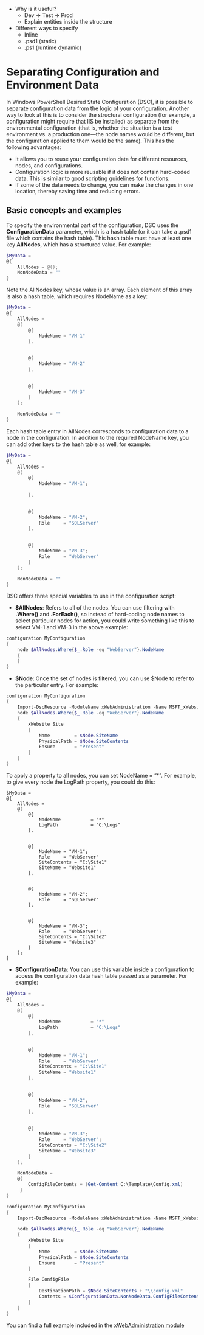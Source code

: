 * Why is it useful?
    - Dev -> Test -> Prod
    - Explain entities inside the structure
* Different ways to specify
    - Inline
    - .psd1 (static)
    - .ps1 (runtime dynamic)

# Separating Configuration and Environment Data

In Windows PowerShell Desired State Configuration (DSC), it is possible to separate configuration data from the logic of your configuration. Another way to look at this is to consider the structural configuration (for example, a configuration might require that IIS be installed) as separate from the environmental configuration (that is, whether the situation is a test environment vs. a production one—the node names would be different, but the configuration applied to them would be the same). This has the following advantages:

* It allows you to reuse your configuration data for different resources, nodes, and configurations.
* Configuration logic is more reusable if it does not contain hard-coded data. This is similar to good scripting guidelines for functions.
* If some of the data needs to change, you can make the changes in one location, thereby saving time and reducing errors.

## Basic concepts and examples

To specify the environmental part of the configuration, DSC uses the **ConfigurationData** parameter, which is a hash table (or it can take a .psd1 file which contains the hash table). This hash table must have at least one key **AllNodes**, which has a structured value. For example:

```powershell
$MyData = 
@{
    AllNodes = @();
    NonNodeData = ""   
}
```

Note the AllNodes key, whose value is an array. Each element of this array is also a hash table, which requires NodeName as a key:

```powershell
$MyData = 
@{
    AllNodes = 
    @(
        @{
            NodeName = "VM-1"
        },

 
        @{
            NodeName = "VM-2"
        },

 
        @{
            NodeName = "VM-3"
        }
    );

    NonNodeData = ""   
}
```

Each hash table entry in AllNodes corresponds to configuration data to a node in the configuration. In addition to the required NodeName key, you can add other keys to the hash table as well, for example:

```powershell
$MyData = 
@{
    AllNodes = 
    @(
        @{
            NodeName = "VM-1";
            
        },

 
        @{
            NodeName = "VM-2";
            Role     = "SQLServer"
        },

 
        @{
            NodeName = "VM-3";
            Role     = "WebServer"
        }
    );

    NonNodeData = ""   
}
```

DSC offers three special variables to use in the configuration script:

* **$AllNodes**: Refers to all of the nodes. You can use filtering with **.Where()** and **.ForEach()**, so instead of hard-coding node names to select particular nodes for action, you could write something like this to select VM-1 and VM-3 in the above example:

```powershell
configuration MyConfiguration
{
    node $AllNodes.Where{$_.Role -eq "WebServer"}.NodeName
    {
    }
}
```

* **$Node**: Once the set of nodes is filtered, you can use $Node to refer to the particular entry. For example:

```powershell
configuration MyConfiguration
{
    Import-DscResource -ModuleName xWebAdministration -Name MSFT_xWebsite
    node $AllNodes.Where{$_.Role -eq "WebServer"}.NodeName
    {
        xWebsite Site
        {
            Name         = $Node.SiteName
            PhysicalPath = $Node.SiteContents
            Ensure       = "Present"
        }
    }
}
```

To apply a property to all nodes, you can set NodeName = “*”. For example, to give every node the LogPath property, you could do this:

```
$MyData = 
@{
    AllNodes = 
    @(
        @{
            NodeName           = "*"
            LogPath            = "C:\Logs"
        },

 
        @{
            NodeName = "VM-1";
            Role     = "WebServer"
            SiteContents = "C:\Site1"
            SiteName = "Website1"
        },

 
        @{
            NodeName = "VM-2";
            Role     = "SQLServer"
        },

 
        @{
            NodeName = "VM-3";
            Role     = "WebServer";
            SiteContents = "C:\Site2"
            SiteName = "Website3"
        }
    );
}
```

* **$ConfigurationData**: You can use this variable inside a configuration to access the configuration data hash table passed as a parameter. For example:

```powershell
$MyData = 
@{
    AllNodes = 
    @(
        @{
            NodeName           = "*"
            LogPath            = "C:\Logs"
        },

 
        @{
            NodeName = "VM-1";
            Role     = "WebServer"
            SiteContents = "C:\Site1"
            SiteName = "Website1"
        },

 
        @{
            NodeName = "VM-2";
            Role     = "SQLServer"
        },
 

        @{
            NodeName = "VM-3";
            Role     = "WebServer";
            SiteContents = "C:\Site2"
            SiteName = "Website3"
        }
    );

    NonNodeData = 
    @{
        ConfigFileContents = (Get-Content C:\Template\Config.xml)
     }   
} 

configuration MyConfiguration
{
    Import-DscResource -ModuleName xWebAdministration -Name MSFT_xWebsite

    node $AllNodes.Where{$_.Role -eq "WebServer"}.NodeName
    {
        xWebsite Site
        {
            Name         = $Node.SiteName
            PhysicalPath = $Node.SiteContents
            Ensure       = "Present"
        }

        File ConfigFile
        {
            DestinationPath = $Node.SiteContents + "\\config.xml"
            Contents = $ConfigurationData.NonNodeData.ConfigFileContents
        }
    }
}
```

You can find a full example included in the [xWebAdministration module](https://powershellgallery.com/packages/xWebAdministration)